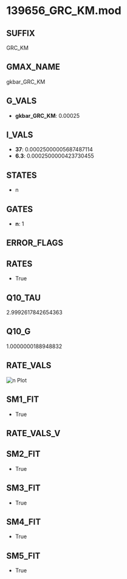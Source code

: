 # 139656_GRC_KM.mod

## SUFFIX

GRC_KM

## GMAX_NAME

gkbar_GRC_KM

## G_VALS

- **gkbar_GRC_KM**: 0.00025

## I_VALS

- **37**: 0.00025000005687487114
- **6.3**: 0.0002500000423730455

## STATES

- n

## GATES

- **n**: 1

## ERROR_FLAGS


## RATES

- True

## Q10_TAU

2.9992617842654363

## Q10_G

1.0000000188948832

## RATE_VALS

![n Plot](/Users/pbozelos/Dropbox/icg-Chai-Panos/supermodels/output_markdown_files/K/139656_GRC_KM.mod/images/n.png)

## SM1_FIT

- True

## RATE_VALS_V

## SM2_FIT

- True

## SM3_FIT

- True

## SM4_FIT

- True

## SM5_FIT

- True

